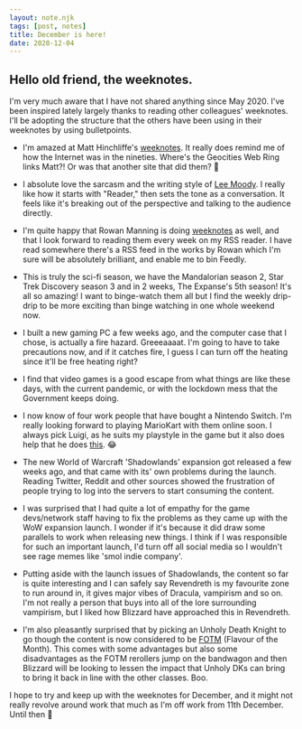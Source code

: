 ```yaml
---
layout: note.njk
tags: [post, notes]
title: December is here!
date: 2020-12-04
---
```


## Hello old friend, the weeknotes.
I'm very much aware that I have not shared anything since May 2020. I've been inspired lately largely thanks to reading other colleagues' weeknotes. I'll be adopting the structure that the others have been using in their weeknotes by using bulletpoints.

* I'm amazed at Matt Hinchliffe's [weeknotes](https://notes.matthinchliffe.dev). It really does remind me of how the Internet was in the nineties. Where's the Geocities Web Ring links Matt?! Or was that another site that did them? 🤔

* I absolute love the sarcasm and the writing style of [Lee Moody](https://leemoody.co.uk/). I really like how it starts with "Reader," then sets the tone as a conversation. It feels like it's breaking out of the perspective and talking to the audience directly.

* I'm quite happy that Rowan Manning is doing [weeknotes](https://rowanmanning.com/weeknotes/) as well, and that I look forward to reading them every week on my RSS reader. I have read somewhere there's a RSS feed in the works by Rowan which I'm sure will be absolutely brilliant, and enable me to bin Feedly.

* This is truly the sci-fi season, we have the Mandalorian season 2, Star Trek Discovery season 3 and in 2 weeks, The Expanse's 5th season! It's all so amazing! I want to binge-watch them all but I find the weekly drip-drip to be more exciting than binge watching in one whole weekend now.

* I built a new gaming PC a few weeks ago, and the computer case that I chose, is actually a fire hazard. Greeeaaaat. I'm going to have to take precautions now, and if it catches fire, I guess I can turn off the heating since it'll be free heating right?

* I find that video games is a good escape from what things are like these days, with the current pandemic, or with the lockdown mess that the Government keeps doing.

* I now know of four work people that have bought a Nintendo Switch. I'm really looking forward to playing MarioKart with them online soon. I always pick Luigi, as he suits my playstyle in the game but it also does help that he does [this](https://media.giphy.com/media/8ffFG6Bq2f7tS/giphy.gif). 😂

* The new World of Warcraft 'Shadowlands' expansion got released a few weeks ago, and that came with its' own problems during the launch. Reading Twitter, Reddit and other sources showed the frustration of people trying to log into the servers to start consuming the content.

* I was surprised that I had quite a lot of empathy for the game devs/network staff having to fix the problems as they came up with the WoW expansion launch. I wonder if it's because it did draw some parallels to work when releasing new things. I think if I was responsible for such an important launch, I'd turn off all social media so I wouldn't see rage memes like 'smol indie company'.

* Putting aside with the launch issues of Shadowlands, the content so far is quite interesting and I can safely say Revendreth is my favourite zone to run around in, it gives major vibes of Dracula, vampirism and so on. I'm not really a person that buys into all of the lore surrounding vampirism, but I liked how Blizzard have approached this in Revendreth.

* I'm also pleasantly surprised that by picking an Unholy Death Knight to go though the content is now considered to be [FOTM](https://simulationcraft.org/reports/PR_Raid.html) (Flavour of the Month). This comes with some advantages but also some disadvantages as the FOTM rerollers jump on the bandwagon and then Blizzard will be looking to lessen the impact that Unholy DKs can bring to bring it back in line with the other classes. Boo.

I hope to try and keep up with the weeknotes for December, and it might not really revolve around work that much as I'm off work from 11th December. Until then 👋